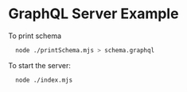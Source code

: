 # GraphQL Server Example

To print schema

```sh
  node ./printSchema.mjs > schema.graphql
```

To start the server:

```sh
  node ./index.mjs
```